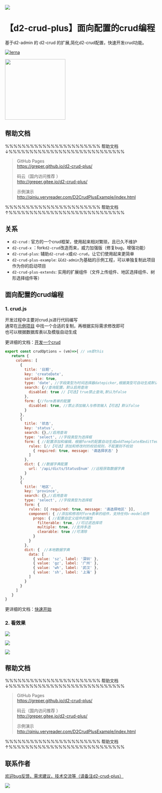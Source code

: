 
![](http://greper.veryreader.com/extends/banner1.png)


# 【d2-crud-plus】面向配置的crud编程
基于d2-admin 的 d2-crud 的扩展,简化d2-crud配置，快速开发crud功能。   

[![lerna](https://img.shields.io/badge/maintained%20with-lerna-cc00ff.svg)](https://lerna.js.org/)

<a href="https://github.com/d2-projects/d2-admin" target="_blank"><img src="https://raw.githubusercontent.com/d2-projects/d2-admin/master/docs/image/d2-admin%402x.png" width="200"></a>

## 帮助文档 
%%%%%%%%%%%%%%%%%%%%%%% 帮助文档 ↓%%%%%%%%%%%%%%%%%%%%%%%%%%%%
> 
>GitHub Pages   
>https://greper.github.io/d2-crud-plus/
>
>码云（国内访问推荐 ）  
>http://greper.gitee.io/d2-crud-plus/   
>
>示例演示   
>http://qiniu.veryreader.com/D2CrudPlusExample/index.html
>
%%%%%%%%%%%%%%%%%%%%%%% 帮助文档 ↑%%%%%%%%%%%%%%%%%%%%%%%%%%%%

## 关系
* `d2-crud` : 官方的一个crud框架，使用起来相对繁琐，且已久不维护
* `d2-crud-x` ：fork`d2-crud`改造而来，威力加强版（修复bug，增强功能）
* `d2-crud-plus`: 辅助`d2-crud-x`或`d2-crud`，让它们使用起来更简单
* `d2-crud-plus-example`: 以`d2-admin`为基础的示例工程，可以单独复制此项目作为你的启动项目
* `d2-crud-plus-extends`: 实用的扩展组件（文件上传组件、地区选择组件、树形选择组件等）


## 面向配置的crud编程
 
### 1. crud.js
开发过程中主要对crud.js进行代码编写  
通常在[示例项目](https://github.com/greper/d2-crud-plus/tree/master/packages/d2-crud-plus-example/src/business/views)
中找一个合适的复制，再根据实际需求修改即可    
也可以根据数据库表以及模版自动生成

更详细的文档：[开发一个crud](http://greper.gitee.io/d2-crud-plus/guide/quickstart.html#开发一个crud)
 
```js
export const crudOptions = (vm)=>{ // vm即this
   return {
     columns: [
       {
         title: '日期',
         key: 'createDate',
         sortable: true, 
         type: 'date', //字段类型为时间选择器datepicker,根据类型可自动生成默认配置
         search: {//查询配置，默认启用查询
           disabled: true //【可选】true禁止查询,默认为false
         },
         form: {//form表单的配置
           disabled: true, //禁止添加输入与修改输入【可选】默认false
         }
       },
       {
         title: '状态',
         key: 'status',
         search: {},//启用查询
         type: 'select', //字段类型为选择框
         form: { //配置添加和编辑，根据form的配置自动生成addTemplate和editTemplate
           rules: [//【可选】添加和修改时的校验规则，不配置则不校验
             { required: true, message: '请选择状态' }
           ]
         },
         dict: { //数据字典配置
           url: '/api/dicts/StatusEnum' //远程获取数据字典
         }
       },
       {
         title: '地区', 
         key: 'province', 
         search: {},//启用查询
         type: 'select', //字段类型为选择框
         form: {
           rules: [{ required: true, message: '请选择地区' }],
           component: { //添加和修改时form表单的组件，支持任何v-model组件
             props: { //配置自定义组件的属性
               filterable: true, //可过滤选择项
               multiple: true, //支持多选
               clearable: true //可清除
             }
           }
         },
         dict: {  //本地数据字典
           data: [
             { value: 'sz', label: '深圳' }, 
             { value: 'gz', label: '广州' }, 
             { value: 'wh', label: '武汉' }, 
             { value: 'sh', label: '上海' }
           ]
         }
       }
     ]
   }
}
``` 

更详细的文档：[快速开始](http://greper.gitee.io/d2-crud-plus/guide/quickstart.html)


### 2. 看效果   

![](https://raw.githubusercontent.com/greper/d2-crud-plus/master/packages/d2-crud-plus/doc/image/list.png)

![](https://raw.githubusercontent.com/greper/d2-crud-plus/master/packages/d2-crud-plus/doc/image/add.png)

![](https://raw.githubusercontent.com/greper/d2-crud-plus/master/packages/d2-crud-plus/doc/image/edit.png)



## 帮助文档 
%%%%%%%%%%%%%%%%%%%%%%% 帮助文档 ↓%%%%%%%%%%%%%%%%%%%%%%%%%%%%
> 
>GitHub Pages   
>https://greper.github.io/d2-crud-plus/
>
>码云（国内访问推荐 ）  
>http://greper.gitee.io/d2-crud-plus/   
>
>示例演示   
>http://qiniu.veryreader.com/D2CrudPlusExample/index.html
>
%%%%%%%%%%%%%%%%%%%%%%% 帮助文档 ↑%%%%%%%%%%%%%%%%%%%%%%%%%%%%

## 联系作者

[欢迎bug反馈，需求建议，技术交流等（请备注d2-crud-plus）](http://greper.gitee.io/d2-crud-plus/guide/contact.html)

![](http://d2p.file.veryreader.com/greper/contact.png)

